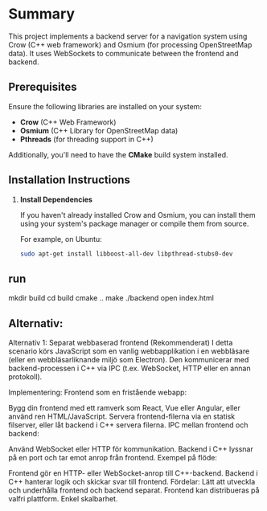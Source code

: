 # Summary

This project implements a backend server for a navigation system using Crow (C++ web framework) and Osmium (for processing OpenStreetMap data). It uses WebSockets to communicate between the frontend and backend.

## Prerequisites

Ensure the following libraries are installed on your system:

- **Crow** (C++ Web Framework)
- **Osmium** (C++ Library for OpenStreetMap data)
- **Pthreads** (for threading support in C++)

Additionally, you'll need to have the **CMake** build system installed.

## Installation Instructions

1. **Install Dependencies**

   If you haven't already installed Crow and Osmium, you can install them using your system's package manager or compile them from source.

   For example, on Ubuntu:
   ```bash
   sudo apt-get install libboost-all-dev libpthread-stubs0-dev

## run
mkdir build
cd build
cmake ..
make
./backend
open index.html

## Alternativ:
Alternativ 1: Separat webbaserad frontend (Rekommenderat)
I detta scenario körs JavaScript som en vanlig webbapplikation i en webbläsare (eller en webbläsarliknande miljö som Electron). Den kommunicerar med backend-processen i C++ via IPC (t.ex. WebSocket, HTTP eller en annan protokoll).

Implementering:
Frontend som en fristående webapp:

Bygg din frontend med ett ramverk som React, Vue eller Angular, eller använd ren HTML/JavaScript.
Servera frontend-filerna via en statisk filserver, eller låt backend i C++ servera filerna.
IPC mellan frontend och backend:

Använd WebSocket eller HTTP för kommunikation.
Backend i C++ lyssnar på en port och tar emot anrop från frontend.
Exempel på flöde:

Frontend gör en HTTP- eller WebSocket-anrop till C++-backend.
Backend i C++ hanterar logik och skickar svar till frontend.
Fördelar:
Lätt att utveckla och underhålla frontend och backend separat.
Frontend kan distribueras på valfri plattform.
Enkel skalbarhet.


